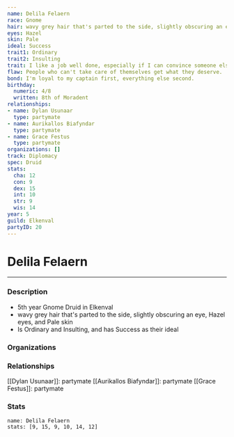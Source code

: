 ```yaml
---
name: Delila Felaern
race: Gnome
hair: wavy grey hair that's parted to the side, slightly obscuring an eye
eyes: Hazel
skin: Pale
ideal: Success
trait1: Ordinary
trait2: Insulting
trait: I like a job well done, especially if I can convince someone else to do it.
flaw: People who can't take care of themselves get what they deserve.
bond: I'm loyal to my captain first, everything else second.
birthday:
  numeric: 4/8
  written: 8th of Moradent
relationships:
- name: Dylan Usunaar
  type: partymate
- name: Aurikallos Biafyndar
  type: partymate
- name: Grace Festus
  type: partymate
organizations: []
track: Diplomacy
spec: Druid
stats:
  cha: 12
  con: 9
  dex: 15
  int: 10
  str: 9
  wis: 14
year: 5
guild: Elkenval
partyID: 20
---
```

# Delila Felaern
---
### Description
- 5th year Gnome Druid in Elkenval
- wavy grey hair that's parted to the side, slightly obscuring an eye, Hazel eyes, and Pale skin
- Is Ordinary and Insulting, and has Success as their ideal

### Organizations
### Relationships
[[Dylan Usunaar]]: partymate
[[Aurikallos Biafyndar]]: partymate
[[Grace Festus]]: partymate
### Stats
```statblock
name: Delila Felaern
stats: [9, 15, 9, 10, 14, 12]
```